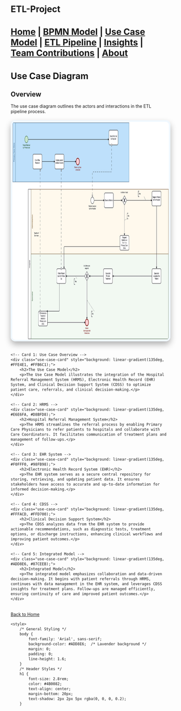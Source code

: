 # ETL-Project





[Home](index.md) | [BPMN Model](bpmn.md) | [Use Case Model](use_case.md) | [ETL Pipeline](etl_pipeline.md) | [Insights](insights.md) | [Team Contributions](team.md) | [About](about.md)
=======


# Use Case Diagram

## Overview

The use case diagram outlines the actors and interactions in the ETL pipeline process.

<img
    alt="img_10.png"
    height="700"
    src="img.png"
    width="1100"
    style="border: 5px solid #F0F8FF; border-radius: 15px; box-shadow: 0 10px 20px rgba(0, 0, 0, 0.3); margin: 20px auto; display: block; transition: transform 0.3s ease, box-shadow 0.3s ease;"
    class="hover-image"
/>

<style>
    /* Hover Effect for Image */
    .hover-image:hover {
        transform: translateY(-10px); /* Pop-Up Effect */
        box-shadow: 0 15px 30px rgba(0, 0, 0, 0.5); /* Enhanced Shadow on Hover */
    }
</style>

<div style="display: flex; flex-wrap: wrap; justify-content: space-between; gap: 20px; margin: 20px auto; max-width: 1200px;">

    <!-- Card 1: Use Case Overview -->
    <div class="use-case-card" style="background: linear-gradient(135deg, #FFE4E1, #FFB6C1);">
        <h2>The Use Case Model</h2>
        <p>The Use Case Model illustrates the integration of the Hospital Referral Management System (HRMS), Electronic Health Record (EHR) System, and Clinical Decision Support System (CDSS) to optimize patient care, referrals, and clinical decision-making.</p>
    </div>

    <!-- Card 2: HRMS -->
    <div class="use-case-card" style="background: linear-gradient(135deg, #E6E6FA, #D8BFD8);">
        <h2>Hospital Referral Management System</h2>
        <p>The HRMS streamlines the referral process by enabling Primary Care Physicians to refer patients to hospitals and collaborate with Care Coordinators. It facilitates communication of treatment plans and management of follow-ups.</p>
    </div>

    <!-- Card 3: EHR System -->
    <div class="use-case-card" style="background: linear-gradient(135deg, #F0FFF0, #98FB98);">
        <h2>Electronic Health Record System (EHR)</h2>
        <p>The EHR system serves as a secure central repository for storing, retrieving, and updating patient data. It ensures stakeholders have access to accurate and up-to-date information for informed decision-making.</p>
    </div>

    <!-- Card 4: CDSS -->
    <div class="use-case-card" style="background: linear-gradient(135deg, #FFFACD, #FFD700);">
        <h2>Clinical Decision Support System</h2>
        <p>The CDSS analyzes data from the EHR system to provide actionable recommendations, such as diagnostic tests, treatment options, or discharge instructions, enhancing clinical workflows and improving patient outcomes.</p>
    </div>

    <!-- Card 5: Integrated Model -->
    <div class="use-case-card" style="background: linear-gradient(135deg, #ADD8E6, #87CEEB);">
        <h2>Integrated Model</h2>
        <p>The integrated model emphasizes collaboration and data-driven decision-making. It begins with patient referrals through HRMS, continues with data management in the EHR system, and leverages CDSS insights for treatment plans. Follow-ups are managed efficiently, ensuring continuity of care and improved patient outcomes.</p>
    </div>
</div>

<style>
    /* Styling for Cards */
    .use-case-card {
        padding: 20px;
        border-radius: 15px;
        box-shadow: 0 8px 16px rgba(0, 0, 0, 0.3);
        width: 100%;
        max-width: 400px;
        font-family: 'Georgia', serif;
        color: #333;
        text-align: justify;
        transition: transform 0.3s ease, box-shadow 0.3s ease;
    }

    .hover-card h2 {
        color: #4B0082; /* Violet for headers */
        text-shadow: 2px 2px 5px rgba(0, 0, 0, 0.2);
        font-size: 1.5rem;
        margin-bottom: 10px;
        text-align: center;
        line-height: 1.2; /* Adjust line-height for multiline text */
        word-spacing: 2px; /* Optional: Adjust spacing for words */
    }

    .use-case-card:hover {
        transform: translateY(-8px); /* Slight pop-up effect */
        box-shadow: 0 12px 20px rgba(0, 0, 0, 0.4); /* Enhanced shadow on hover */
    }

    @media (max-width: 768px) {
        .use-case-card {
            max-width: 100%; /* Full width on smaller screens */
        }
    }
</style>


[Back to Home](index.md)


<html lang="en">
<head>
    <meta charset="UTF-8">
    <meta name="viewport" content="width=device-width, initial-scale=1.0">
    <title>ETL Project Overview</title>

    <style>
        /* General Styling */
        body {
            font-family: 'Arial', sans-serif;
            background-color: #ADD8E6;  /* Lavender background */
            margin: 0;
            padding: 0;
            line-height: 1.6;
        }
        /* Header Styles */
        h1 {
            font-size: 2.8rem;
            color: #4B0082;
            text-align: center;
            margin-bottom: 20px;
            text-shadow: 2px 2px 5px rgba(0, 0, 0, 0.2);
        }
</head>
<body>
